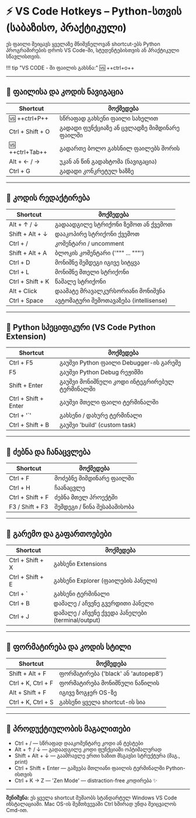 # ⚡ VS Code Hotkeys – Python-სთვის (საბაზისო, პრაქტიკული)

ეს ფაილი შეიცავს ყველაზე მნიშვნელოვან shortcut-ებს Python პროგრამირების დროს VS Code-ში, სტუდენტებისთვის ან პრაქტიკული სწავლისთვის.

!!! tip "VS CODE - ში ფაილის გახსნა:"
    🆚 ++ctrl+o++

---

## 🧭 ფაილისა და კოდის ნავიგაცია
| Shortcut | მოქმედება |
|-----------|------------|
| 🆚 ++ctrl+P++ | სწრაფად გახსენი ფაილი სახელით |
| Ctrl + Shift + O | გადადი ფუნქციაზე ან ცვლადზე მიმდინარე ფაილში |
| 🆚 ++ctrl+Tab++ | გადართე ბოლო გახსნილ ფაილებს შორის |
| Alt + ← / → | უკან ან წინ გადახტომა (ნავიგაცია) |
| Ctrl + G | გადადი კონკრეტულ ხაზზე |

---

## 🧰 კოდის რედაქტირება
| Shortcut | მოქმედება |
|-----------|------------|
| Alt + ↑ / ↓ | გადაადგილე სტრიქონი ზემოთ ან ქვემოთ |
| Shift + Alt + ↓ | დააკოპირე სტრიქონი ქვემოთ |
| Ctrl + / | კომენტარი / uncomment |
| Shift + Alt + A | ბლოკის კომენტარი ('""" ... """') |
| Ctrl + D | მონიშნე შემდეგი იგივე სიტყვა |
| Ctrl + L | მონიშნე მთელი სტრიქონი |
| Ctrl + Shift + K | წაშალე სტრიქონი |
| Alt + Click | დაამატე მრავალკურსორიანი მონიშვნა |
| Ctrl + Space | ავტომატური შემოთავაზება (intellisense) |

---

## 🐍 Python სპეციფიკური (VS Code Python Extension)
| Shortcut | მოქმედება |
|-----------|------------|
| Ctrl + F5 | გაუშვი Python ფაილი Debugger-ის გარეშე |
| F5 | გაუშვი Python Debug რეჟიმში |
| Shift + Enter | გაუშვი მონიშნული კოდი ინტეგრირებულ ტერმინალში |
| Ctrl + Shift + Enter | გაუშვი მთელი ფაილი ტერმინალში |
| Ctrl + '`' | გახსენი / დახურე ტერმინალი |
| Ctrl + Shift + B | გაუშვი 'build' (custom task) |

---

## 🔎 ძებნა და ჩანაცვლება
| Shortcut | მოქმედება |
|-----------|------------|
| Ctrl + F | მოძებნე მიმდინარე ფაილში |
| Ctrl + H | ჩაანაცვლე |
| Ctrl + Shift + F | ძებნა მთელ პროექტში |
| F3 / Shift + F3 | შემდეგი / წინა შესაბამისობა |

---

## 🧩 გარემო და გაფართოებები
| Shortcut | მოქმედება |
|-----------|------------|
| Ctrl + Shift + X | გახსენი Extensions |
| Ctrl + Shift + E | გახსენი Explorer (ფაილების პანელი) |
| Ctrl + ` | გახსენი ტერმინალი |
| Ctrl + B | დამალე / აჩვენე გვერდითი პანელი |
| Ctrl + J | დამალე / აჩვენე ქვედა პანელები (terminal/output) |

---

## 🎨 ფორმატირება და კოდის სტილი
| Shortcut | მოქმედება |
|-----------|------------|
| Shift + Alt + F | ფორმატირება ('black' ან 'autopep8') |
| Ctrl + K, Ctrl + F | ფორმატირება მონიშნული ნაწილის |
| Alt + Shift + F | იგივე ზოგჯერ OS-ზე |
| Ctrl + K, Ctrl + S | გახსენი ყველა shortcut-ის სია |

---

## 🧮 პროდუქტიულობის მაგალითები
- Ctrl + / — სწრაფად დააკომენტარე კოდი ან ტესტები  
- Alt + ↑ / ↓ — გადაადგილე კოდი ფუნქციაში ოპტიმალურად  
- Shift + Alt + ↓ — გაამრავლე ერთი ხაზით მსგავსი სტრუქტურა (მაგ., print)  
- Ctrl + Shift + Enter — გაშვება მთლიანი ფაილის ტერმინალში Python-ისთვის  
- Ctrl + K → Z — 'Zen Mode' — distraction-free კოდირება ✨

---

**შენიშვნა:** ეს ყველა shortcut მუშაობს სტანდარტულ Windows VS Code ინსტალაციაში. Mac OS-ის შემთხვევაში Ctrl ხშირად უნდა შეიცვალოს Cmd-ით.
